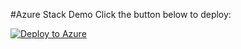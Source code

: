 #Azure Stack Demo
Click the button below to deploy:

[![Deploy to Azure](http://azuredeploy.net/deploybutton.png)](https://portal.azure.com/#create/Microsoft.Template/uri/https%3A%2F%2Fraw.githubusercontent.com%2Fmarkscholman%2FAzureStackDemo%2Fmaster%2Fazuredeploy.json) 
